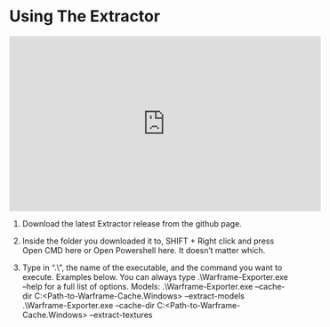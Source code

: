 # Using The Extractor

<iframe width="560" height="315" src="https://www.youtube.com/embed/71fCaIE7J_4?si=8DUQ0K3U-Ds-8uUN" title="YouTube video player" frameborder="0" allow="accelerometer; autoplay; clipboard-write; encrypted-media; gyroscope; picture-in-picture; web-share" allowfullscreen></iframe>

1. Download the latest Extractor release from the github page.

2. Inside the folder you downloaded it to, SHIFT + Right click and press Open CMD here or Open Powershell here. It doesn’t matter which.

3. Type in “.\”, the name of the executable, and the command you want to execute. Examples below. You can always type .\Warframe-Exporter.exe –help for a full list of options.
Models: .\Warframe-Exporter.exe –cache-dir C:\<Path-to-Warframe-Cache.Windows> –extract-models
.\Warframe-Exporter.exe –cache-dir C:\<Path-to-Warframe-Cache.Windows> –extract-textures
